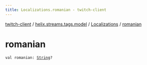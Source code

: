 ```yaml
---
title: Localizations.romanian - twitch-client
---
```


[twitch-client](../../index.html) / [helix.streams.tags.model](../index.html) / [Localizations](index.html) / [romanian](./romanian.html)

# romanian

`val romanian: `[`String`](https://kotlinlang.org/api/latest/jvm/stdlib/kotlin/-string/index.html)`?`